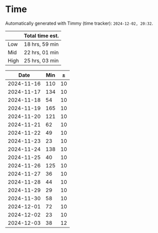 
# Time
Automatically generated with Timmy (time tracker): `2024-12-02, 20:32`.

|       | Total time est. |
|-------|-----------------|
| Low   | 18 hrs, 59 min  |
| Mid   | 22 hrs, 01 min  |
| High  | 25 hrs, 03 min  |

| Date       | Min | ±  |
|------------|-----|----|
| 2024-11-16 | 110 | 10 |
| 2024-11-17 | 134 | 10 |
| 2024-11-18 | 54  | 10 |
| 2024-11-19 | 165 | 10 |
| 2024-11-20 | 121 | 10 |
| 2024-11-21 | 62  | 10 |
| 2024-11-22 | 49  | 10 |
| 2024-11-23 | 23  | 10 |
| 2024-11-24 | 138 | 10 |
| 2024-11-25 | 40  | 10 |
| 2024-11-26 | 125 | 10 |
| 2024-11-27 | 36  | 10 |
| 2024-11-28 | 44  | 10 |
| 2024-11-29 | 29  | 10 |
| 2024-11-30 | 58  | 10 |
| 2024-12-01 | 72  | 10 |
| 2024-12-02 | 23  | 10 |
| 2024-12-03 | 38  | 12 |
